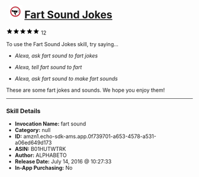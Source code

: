 # &nbsp;<img src="skill_icon" alt="Fart Sound Jokes icon" width="36"> [Fart Sound Jokes](http://alexa.amazon.com/#skills/amzn1.echo-sdk-ams.app.0f739701-a653-4578-a531-a06ed649d173)
![5 stars](../../images/ic_star_black_18dp_1x.png)![5 stars](../../images/ic_star_black_18dp_1x.png)![5 stars](../../images/ic_star_black_18dp_1x.png)![5 stars](../../images/ic_star_black_18dp_1x.png)![5 stars](../../images/ic_star_black_18dp_1x.png) 12

To use the Fart Sound Jokes skill, try saying...

* *Alexa, ask fart sound to fart jokes*

* *Alexa, tell fart sound to fart*

* *Alexa, ask fart sound to make fart sounds*

These are some fart jokes and sounds. We hope you enjoy them!

***

### Skill Details

* **Invocation Name:** fart sound
* **Category:** null
* **ID:** amzn1.echo-sdk-ams.app.0f739701-a653-4578-a531-a06ed649d173
* **ASIN:** B01HUTWTRK
* **Author:** ALPHABETO
* **Release Date:** July 14, 2016 @ 10:27:33
* **In-App Purchasing:** No
